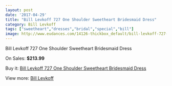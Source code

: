 ```yaml
---
layout: post
date: '2017-04-29'
title: "Bill Levkoff 727 One Shoulder Sweetheart Bridesmaid Dress"
category: Bill Levkoff
tags: ["sweetheart","dresses","bridal","special","bill"]
image: http://www.eudances.com/14126-thickbox_default/bill-levkoff-727-one-shoulder-sweetheart-bridesmaid-dress.jpg
---
```

Bill Levkoff 727 One Shoulder Sweetheart Bridesmaid Dress

On Sales: **$213.99**
<a href="https://www.eudances.com/en/bill-levkoff/4239-bill-levkoff-727-one-shoulder-sweetheart-bridesmaid-dress.html"><amp-img layout="responsive" width="600" height="600" src="//www.eudances.com/14126-thickbox_default/bill-levkoff-727-one-shoulder-sweetheart-bridesmaid-dress.jpg" alt="Bill Levkoff 727 One Shoulder Sweetheart Bridesmaid Dress 0" /></a>
<a href="https://www.eudances.com/en/bill-levkoff/4239-bill-levkoff-727-one-shoulder-sweetheart-bridesmaid-dress.html"><amp-img layout="responsive" width="600" height="600" src="//www.eudances.com/14129-thickbox_default/bill-levkoff-727-one-shoulder-sweetheart-bridesmaid-dress.jpg" alt="Bill Levkoff 727 One Shoulder Sweetheart Bridesmaid Dress 1" /></a>
<a href="https://www.eudances.com/en/bill-levkoff/4239-bill-levkoff-727-one-shoulder-sweetheart-bridesmaid-dress.html"><amp-img layout="responsive" width="600" height="600" src="//www.eudances.com/14128-thickbox_default/bill-levkoff-727-one-shoulder-sweetheart-bridesmaid-dress.jpg" alt="Bill Levkoff 727 One Shoulder Sweetheart Bridesmaid Dress 2" /></a>
<a href="https://www.eudances.com/en/bill-levkoff/4239-bill-levkoff-727-one-shoulder-sweetheart-bridesmaid-dress.html"><amp-img layout="responsive" width="600" height="600" src="//www.eudances.com/14127-thickbox_default/bill-levkoff-727-one-shoulder-sweetheart-bridesmaid-dress.jpg" alt="Bill Levkoff 727 One Shoulder Sweetheart Bridesmaid Dress 3" /></a>

Buy it: [Bill Levkoff 727 One Shoulder Sweetheart Bridesmaid Dress](https://www.eudances.com/en/bill-levkoff/4239-bill-levkoff-727-one-shoulder-sweetheart-bridesmaid-dress.html "Bill Levkoff 727 One Shoulder Sweetheart Bridesmaid Dress")

View more: [Bill Levkoff](https://www.eudances.com/en/57-bill-levkoff "Bill Levkoff")